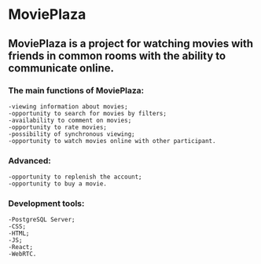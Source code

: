 # MoviePlaza

## MoviePlaza is a project for watching movies with friends in common rooms with the ability to communicate online.

###  The main functions of MoviePlaza:
    -viewing information about movies;
    -opportunity to search for movies by filters;
    -availability to comment on movies;
    -opportunity to rate movies;
    -possibility of synchronous viewing;
    -opportunity to watch movies online with other participant.

### Advanced:
	-opportunity to replenish the account;
	-opportunity to buy a movie.

### Development tools:
	-PostgreSQL Server;
    -CSS;
    -HTML;
    -JS;
    -React;
    -WebRTC.
